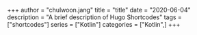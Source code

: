 +++ 
author = "chulwoon.jang" 
title = "title" 
date = "2020-06-04" 
description = "A brief description of Hugo Shortcodes" 
tags = ["shortcodes"] 
series = ["Kotlin"] 
categories = ["Kotlin",] 
+++